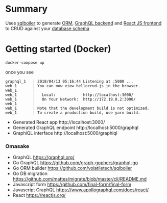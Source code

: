 # Summary

Uses [sqlboiler](https://github.com/volatiletech/sqlboiler) to generate [ORM](https://github.com/choonkeat/hellocrud/tree/master/golang/example/dbmodel), [GraphQL backend](https://github.com/choonkeat/hellocrud/tree/master/golang/example/graph) and [React JS frontend](https://github.com/choonkeat/hellocrud/tree/master/js/src) to CRUD against your [database schema](https://github.com/choonkeat/hellocrud/tree/master/golang/example/db/migrations)

# Getting started (Docker)

```
docker-compose up
```

once you see

```
graphql_1   | 2018/04/13 05:16:44 Listening at :5000 ...
web_1       | You can now view hellocrud-js in the browser.
web_1       |
web_1       |   Local:            http://localhost:3000/
web_1       |   On Your Network:  http://172.19.0.2:3000/
web_1       |
web_1       | Note that the development build is not optimized.
web_1       | To create a production build, use yarn build.
```

- Generated React app http://localhost:3000/
- Generated GraphQL endpoint http://localhost:5000/graphql
- GraphiQL interface http://localhost:5000/graphiql

### Omasake

- GraphQL https://graphql.org/
- Go GraphQL https://github.com/graph-gophers/graphql-go
- Go ORM builder https://github.com/volatiletech/sqlboiler
- Go DB migration https://github.com/mattes/migrate/blob/master/cli/README.md
- Javascript form https://github.com/final-form/final-form
- Javascript GraphQL https://www.apollographql.com/docs/react/
- React https://reactjs.org/
